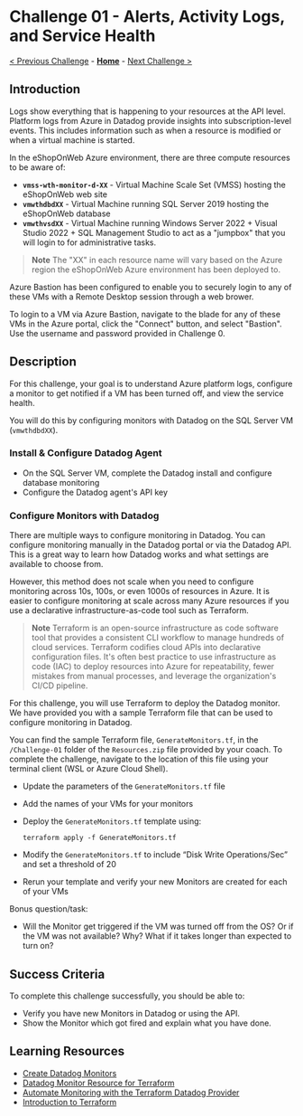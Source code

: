 # Challenge 01 - Alerts, Activity Logs, and Service Health

[< Previous Challenge](./Challenge-00-DASH.md) - **[Home](../README.md)** - [Next Challenge >](./Challenge-02.md)

## Introduction

Logs show everything that is happening to your resources at the API level. Platform logs from Azure in Datadog provide insights into subscription-level events. This includes information such as when a resource is modified or when a virtual machine is started.

In the eShopOnWeb Azure environment, there are three compute resources to be aware of:
- **`vmss-wth-monitor-d-XX`** - Virtual Machine Scale Set (VMSS) hosting the eShopOnWeb web site
- **`vmwthdbdXX`** - Virtual Machine running SQL Server 2019 hosting the eShopOnWeb database
- **`vmwthvsdXX`** - Virtual Machine running Windows Server 2022 + Visual Studio 2022 + SQL Management Studio to act as a "jumpbox" that you will login to for administrative tasks.

>**Note** The "XX" in each resource name will vary based on the Azure region the eShopOnWeb Azure environment has been deployed to.

Azure Bastion has been configured to enable you to securely login to any of these VMs with a Remote Desktop session through a web brower. 

To login to a VM via Azure Bastion, navigate to the blade for any of these VMs in the Azure portal, click the "Connect" button, and select "Bastion". Use the username and password provided in Challenge 0.


## Description

For this challenge, your goal is to understand Azure platform logs, configure a monitor to get notified if a VM has been turned off, and view the service health.

You will do this by configuring monitors with Datadog on the SQL Server VM (`vmwthdbdXX`).

### Install & Configure Datadog Agent
- On the SQL Server VM, complete the Datadog install and configure database monitoring
- Configure the Datadog agent's API key

### Configure Monitors with Datadog

There are multiple ways to configure monitoring in Datadog.  You can configure monitoring manually in the Datadog portal or via the Datadog API.  This is a great way to learn how Datadog works and what settings are available to choose from. 

However, this method does not scale when you need to configure monitoring across 10s, 100s, or even 1000s of resources in Azure. It is easier to configure monitoring at scale across many Azure resources if you use a declarative infrastructure-as-code tool such as Terraform.

> **Note** Terraform is an open-source infrastructure as code software tool that provides a consistent CLI workflow to manage hundreds of cloud services. Terraform codifies cloud APIs into declarative configuration files. It's often best practice to use infrastructure as code (IAC) to deploy resources into Azure for repeatability, fewer mistakes from manual processes, and leverage the organization's CI/CD pipeline.

For this challenge, you will use Terraform to deploy the Datadog monitor. We have provided you with a sample Terraform file that can be used to configure monitoring in Datadog. 

You can find the sample Terraform file, `GenerateMonitors.tf`, in the `/Challenge-01` folder of the `Resources.zip` file provided by your coach. To complete the challenge, navigate to the location of this file using your terminal client (WSL or Azure Cloud Shell).

- Update the parameters of the `GenerateMonitors.tf` file 
- Add the names of your VMs for your monitors
- Deploy the `GenerateMonitors.tf` template using: 

    ```terraform apply -f GenerateMonitors.tf```
 
- Modify the `GenerateMonitors.tf` to include “Disk Write Operations/Sec” and set a threshold of 20
- Rerun your template and verify your new Monitors are created for each of your VMs

Bonus question/task:
- Will the Monitor get triggered if the VM was turned off from the OS? Or if the VM was not available? Why? What if it takes longer than expected to turn on?

## Success Criteria

To complete this challenge successfully, you should be able to:
 - Verify you have new Monitors in Datadog or using the API.
 - Show the Monitor which got fired and explain what you have done.

## Learning Resources

- [Create Datadog Monitors](https://docs.datadoghq.com/monitors/create/)
- [Datadog Monitor Resource for Terraform](https://registry.terraform.io/providers/DataDog/datadog/latest/docs/resources/monitor)
- [Automate Monitoring with the Terraform Datadog Provider](https://learn.hashicorp.com/tutorials/terraform/datadog-provider?in=terraform/use-case)
- [Introduction to Terraform](https://www.youtube.com/watch?v=h970ZBgKINg&t=943s&ab_channel=HashiCorp)

